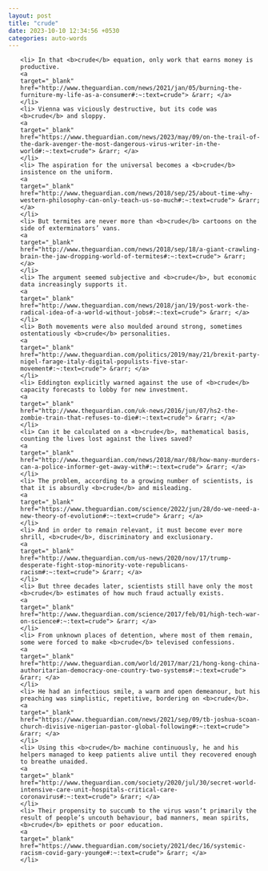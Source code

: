 ```yaml
---
layout: post
title: "crude"
date: 2023-10-10 12:34:56 +0530
categories: auto-words
---
```

<ol>

    <li> In that <b>crude</b> equation, only work that earns money is productive.
    <a 
    target="_blank" 
    href="http://www.theguardian.com/news/2021/jan/05/burning-the-furniture-my-life-as-a-consumer#:~:text=crude"> &rarr; </a>
    </li>
    <li> Vienna was viciously destructive, but its code was <b>crude</b> and sloppy.
    <a 
    target="_blank" 
    href="https://www.theguardian.com/news/2023/may/09/on-the-trail-of-the-dark-avenger-the-most-dangerous-virus-writer-in-the-world#:~:text=crude"> &rarr; </a>
    </li>
    <li> The aspiration for the universal becomes a <b>crude</b> insistence on the uniform.
    <a 
    target="_blank" 
    href="http://www.theguardian.com/news/2018/sep/25/about-time-why-western-philosophy-can-only-teach-us-so-much#:~:text=crude"> &rarr; </a>
    </li>
    <li> But termites are never more than <b>crude</b> cartoons on the side of exterminators’ vans.
    <a 
    target="_blank" 
    href="http://www.theguardian.com/news/2018/sep/18/a-giant-crawling-brain-the-jaw-dropping-world-of-termites#:~:text=crude"> &rarr; </a>
    </li>
    <li> The argument seemed subjective and <b>crude</b>, but economic data increasingly supports it.
    <a 
    target="_blank" 
    href="http://www.theguardian.com/news/2018/jan/19/post-work-the-radical-idea-of-a-world-without-jobs#:~:text=crude"> &rarr; </a>
    </li>
    <li> Both movements were also moulded around strong, sometimes ostentatiously <b>crude</b> personalities.
    <a 
    target="_blank" 
    href="http://www.theguardian.com/politics/2019/may/21/brexit-party-nigel-farage-italy-digital-populists-five-star-movement#:~:text=crude"> &rarr; </a>
    </li>
    <li> Eddington explicitly warned against the use of <b>crude</b> capacity forecasts to lobby for new investment.
    <a 
    target="_blank" 
    href="http://www.theguardian.com/uk-news/2016/jun/07/hs2-the-zombie-train-that-refuses-to-die#:~:text=crude"> &rarr; </a>
    </li>
    <li> Can it be calculated on a <b>crude</b>, mathematical basis, counting the lives lost against the lives saved?
    <a 
    target="_blank" 
    href="http://www.theguardian.com/news/2018/mar/08/how-many-murders-can-a-police-informer-get-away-with#:~:text=crude"> &rarr; </a>
    </li>
    <li> The problem, according to a growing number of scientists, is that it is absurdly <b>crude</b> and misleading.
    <a 
    target="_blank" 
    href="https://www.theguardian.com/science/2022/jun/28/do-we-need-a-new-theory-of-evolution#:~:text=crude"> &rarr; </a>
    </li>
    <li> And in order to remain relevant, it must become ever more shrill, <b>crude</b>, discriminatory and exclusionary.
    <a 
    target="_blank" 
    href="http://www.theguardian.com/us-news/2020/nov/17/trump-desperate-fight-stop-minority-vote-republicans-racism#:~:text=crude"> &rarr; </a>
    </li>
    <li> But three decades later, scientists still have only the most <b>crude</b> estimates of how much fraud actually exists.
    <a 
    target="_blank" 
    href="http://www.theguardian.com/science/2017/feb/01/high-tech-war-on-science#:~:text=crude"> &rarr; </a>
    </li>
    <li> From unknown places of detention, where most of them remain, some were forced to make <b>crude</b> televised confessions.
    <a 
    target="_blank" 
    href="http://www.theguardian.com/world/2017/mar/21/hong-kong-china-authoritarian-democracy-one-country-two-systems#:~:text=crude"> &rarr; </a>
    </li>
    <li> He had an infectious smile, a warm and open demeanour, but his preaching was simplistic, repetitive, bordering on <b>crude</b>.
    <a 
    target="_blank" 
    href="https://www.theguardian.com/news/2021/sep/09/tb-joshua-scoan-church-divisive-nigerian-pastor-global-following#:~:text=crude"> &rarr; </a>
    </li>
    <li> Using this <b>crude</b> machine continuously, he and his helpers managed to keep patients alive until they recovered enough to breathe unaided.
    <a 
    target="_blank" 
    href="http://www.theguardian.com/society/2020/jul/30/secret-world-intensive-care-unit-hospitals-critical-care-coronavirus#:~:text=crude"> &rarr; </a>
    </li>
    <li> Their propensity to succumb to the virus wasn’t primarily the result of people’s uncouth behaviour, bad manners, mean spirits, <b>crude</b> epithets or poor education.
    <a 
    target="_blank" 
    href="https://www.theguardian.com/society/2021/dec/16/systemic-racism-covid-gary-younge#:~:text=crude"> &rarr; </a>
    </li>